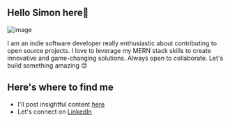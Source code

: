 ## Hello Simon here👋

![image](https://github.com/SimonNungwa/SimonNungwa/assets/disp.png)


I am an indie software developer really enthusiastic about contributing to open source projects. I love to leverage my MERN stack skills to create innovative and game-changing solutions. Always open to collaborate. Let's build something amazing 😊

## Here's where to find me
- I'll post insightful content [here](https://dev.to/simon_nungwa_9597c9315a6d)
- Let's connect on [LinkedIn](https://www.linkedin.com/in/simon-nungwa-188b532a7/)
